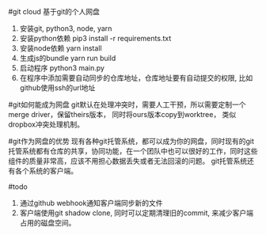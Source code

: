 #git cloud
基于git的个人网盘

1. 安装git, python3, node, yarn
2. 安装python依赖 pip3 install -r requirements.txt
3. 安装node依赖 yarn install
4. 生成js的bundle yarn run build
5. 启动程序 python3 main.py
6. 在程序中添加需要自动同步的仓库地址，仓库地址要有自动提交的权限, 比如github使用ssh的url地址

#git如何能成为网盘
git默认在处理冲突时，需要人工干预，所以需要定制一个merge driver，保留theirs版本， 同时将ours版本copy到worktree， 类似dropbox冲突处理机制。

#git作为网盘的优势
现有各种git托管系统，都可以成为你的网盘，同时现有的git托管系统都有仓库的共享，协同功能，在一个团队中也可以很好的工作，同时这些组件的质量非常高，应该不用担心数据丢失或者无法回滚的问题。
git托管系统还有各个系统的客户端。

#todo
1. 通过github webhook通知客户端同步新的文件
2. 客户端使用git shadow clone, 同时可以定期清理旧的commit, 来减少客户端占用的磁盘空间。
